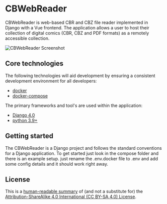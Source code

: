 # CBWebReader 

CBWebReader is web-based CBR and CBZ file reader implemented in Django with a Vue frontend. The application allows a user to host their collection of digital comics (CBR, CBZ and PDF formats) as a remotely accessible collection.

![CBWebReader Screenshot](assets/cbwebreader.jpg)

## Core technologies

The following technologies will aid development by ensuring a consistent development environment for all developers:

- [docker](https://www.docker.com/get-started)
- [docker-compose](https://docs.docker.com/compose/gettingstarted/)

The primary frameworks and tool's are used within the application:

- [Django 4.0](https://www.djangoproject.com/)
- [python 3.9+](https://www.python.org/)

## Getting started

The CBWebReader is a Django project and follows the standard conventions for a Django application. To get started just look in the compose folder and there is an example setup.
just rename the .env.docker file to .env and add some config details and it should work right away.

## License

This is a [human-readable summary](https://creativecommons.org/licenses/by-sa/4.0/) of (and not a substitute for) the [Attribution-ShareAlike 4.0 International (CC BY-SA 4.0) License]("https://creativecommons.org/licenses/by-sa/4.0/legalcode").
